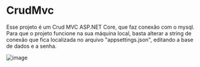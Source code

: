 # CrudMvc
Esse projeto é um Crud MVC ASP.NET Core, que faz conexão com o mysql.
Para que o projeto funcione na sua máquina local, basta alterar a string de conexão que fica localizada no arquivo "appsettings.json", editando a base de dados e a senha.

![image](https://user-images.githubusercontent.com/60671552/235281668-4d5ea8c8-26e9-44a1-af43-1b0ef63ec114.png)
